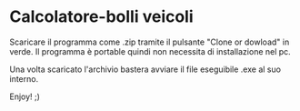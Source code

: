 # Calcolatore-bolli veicoli
 
 Scaricare il programma come .zip tramite il pulsante "Clone or dowload" in verde.
 Il programma è portable quindi non necessita di installazione nel pc.
 
 Una volta scaricato l'archivio bastera avviare il file eseguibile .exe al suo interno.
 
 Enjoy! ;)
